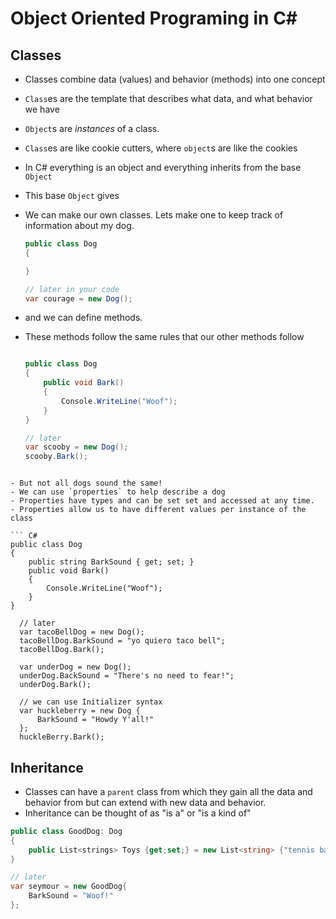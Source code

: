 # Object Oriented Programing in C&#35;

## Classes

- Classes combine data (values) and behavior (methods) into one concept
- `Class`es are the template that describes what data, and what behavior we have
- `Object`s are _instances_ of a class.
- `Class`es are like cookie cutters, where `object`s are like the cookies
- In C# everything is an object and everything inherits from the base `Object`
- This base `Object` gives
- We can make our own classes. Lets make one to keep track of information about my dog.

  ```C#
  public class Dog
  {

  }

  // later in your code
  var courage = new Dog();

  ```

- and we can define methods.
- These methods follow the same rules that our other methods follow

  ```C#

  public class Dog
  {
      public void Bark()
      {
          Console.WriteLine("Woof");
      }
  }

  // later
  var scooby = new Dog();
  scooby.Bark();
  ```

````

- But not all dogs sound the same!
- We can use `properties` to help describe a dog
- Properties have types and can be set set and accessed at any time.
- Properties allow us to have different values per instance of the class

``` C#
public class Dog
{
    public string BarkSound { get; set; }
    public void Bark()
    {
        Console.WriteLine("Woof");
    }
}

  // later
  var tacoBellDog = new Dog();
  tacoBellDog.BarkSound = "yo quiero taco bell";
  tacoBellDog.Bark();

  var underDog = new Dog();
  underDog.BackSound = "There's no need to fear!";
  underDog.Bark();

  // we can use Initializer syntax
  var huckleberry = new Dog {
      BarkSound = "Howdy Y'all!"
  };
  huckleBerry.Bark();
````

## Inheritance

- Classes can have a `parent` class from which they gain all the data and behavior from but can extend with new data and behavior.
- Inheritance can be thought of as "is a" or "is a kind of"

```C#
public class GoodDog: Dog
{
    public List<strings> Toys {get;set;} = new List<string> {"tennis ball", "bone", "chewie"};
}

// later
var seymour = new GoodDog{
    BarkSound = "Woof!"
};
```
